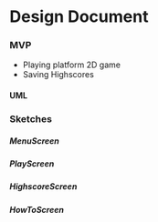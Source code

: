 # Design Document

### MVP

  - Playing platform 2D game
  - Saving Highscores

#### UML

### Sketches
##### MenuScreen
##### PlayScreen
##### HighscoreScreen
##### HowToScreen





